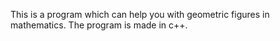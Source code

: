 This is a program which can help you with geometric figures in mathematics. The program is made in c++.